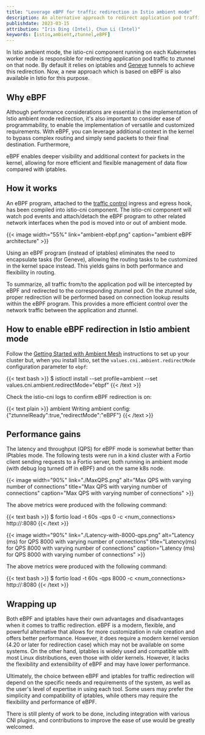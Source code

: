 ```yaml
---
title: "Leverage eBPF for traffic redirection in Istio ambient mode"
description: An alternative approach to redirect application pod traffic to ztunnel in Istio ambient mode.
publishdate: 2023-03-15
attribution: "Iris Ding (Intel), Chun Li (Intel)"
keywords: [istio,ambient,ztunnel,eBPF]
---
```


In Istio ambient mode, the istio-cni component running on each Kubernetes worker node is responsible for redirecting application pod traffic to ztunnel on that node. By default it relies on iptables and
[Geneve](https://www.rfc-editor.org/rfc/rfc8926.html) tunnels to achieve this redirection. Now, a new approach which is based on eBPF is also available in Istio for this purpose.

## Why eBPF

Although performance considerations are essential in the implementation of Istio ambient mode redirection, it's also important to consider ease of programmability, to enable the implementation of versatile and customized requirements. With eBPF, you can leverage additional context in the kernel to bypass complex routing and simply send packets to their final destination. Furthermore,

eBPF enables deeper visibility and additional context for packets in the kernel, allowing for more efficient and flexible management of data flow compared with iptables.

## How it works

An eBPF program, attached to the [traffic control](https://man7.org/linux/man-pages/man8/tc-bpf.8.html) ingress and egress hook, has been compiled into istio-cni component. The istio-cni component will watch pod events and attach/detach the eBPF program to other related network interfaces when the pod is moved into or out of ambient mode.

{{< image width="55%"
    link="ambient-ebpf.png"
    caption="ambient eBPF architecture"
    >}}

Using an eBPF program (instead of iptables) eliminates the need to encapsulate tasks (for Geneve), allowing the routing tasks to be customized in the kernel space instead. This yields gains in both performance and flexibility in routing.

To summarize, all traffic from/to the application pod will be intercepted by eBPF and redirected to the corresponding ztunnel pod. On the ztunnel side, proper redirection will be performed based on connection lookup results within the eBPF program. This provides a more efficient control over the network traffic between the application and ztunnel.

## How to enable eBPF redirection in Istio ambient mode

Follow the [Getting Started with Ambient Mesh](/blog/2022/get-started-ambient/) instructions to set up your cluster but, when you install Istio, set the `values.cni.ambient.redirectMode` configuration parameter to `ebpf`:

{{< text bash >}}
$ istioctl install --set profile=ambient --set values.cni.ambient.redirectMode="ebpf"
{{< /text >}}

Check the istio-cni logs to confirm eBPF redirection is on:

{{< text plain >}}
ambient Writing ambient config: {"ztunnelReady":true,"redirectMode":"eBPF"}
{{< /text >}}

## Performance gains

The latency and throughput (QPS) for eBPF mode is somewhat better than IPtables mode. The following tests were run in a kind cluster with
a Fortio client sending requests to a Fortio server, both running in ambient mode (with debug log turned off in eBPF) and on the same k8s node.

{{< image width="90%" link="./MaxQPS.png" alt="Max QPS with varying number of connections" title="Max QPS with varying number of connections" caption="Max QPS with varying number of connections" >}}

The above metrics were produced with the following command:

{{< text bash >}}
$ fortio load -t 60s -qps 0 -c <num_connections> http://<fortio-svc-name>:8080
{{< /text >}}

{{< image width="90%" link="./Latency-with-8000-qps.png" alt="Latency (ms) for QPS 8000 with varying number of connections" title="Latency(ms) for QPS 8000 with varying number of connections" caption="Latency (ms) for QPS 8000 with varying number of connections" >}}


The above metrics were produced with the following command:

{{< text bash >}}
$ fortio load -t 60s -qps 8000 -c <num_connections> http://<fortio-svc-name>:8080
{{< /text >}}

## Wrapping up

Both eBPF and iptables have their own advantages and disadvantages when it comes to traffic redirection. eBPF is a modern, flexible, and powerful alternative that allows for more customization in rule creation and offers better performance. However, it does require a modern kernel version (4.20 or later for redirection case) which may not be available on some systems. On the other hand, iptables is widely used and compatible with most Linux distributions, even those with older kernels. However, it lacks the flexibility and extensibility of eBPF and may have lower performance.

Ultimately, the choice between eBPF and iptables for traffic redirection will depend on the specific needs and requirements of the system, as well as the user's level of expertise in using each tool. Some users may prefer the simplicity and compatibility of iptables, while others may require the flexibility and performance of eBPF.

There is still plenty of work to be done, including integration with various CNI plugins, and contributions to improve the ease of use would be greatly welcomed.
